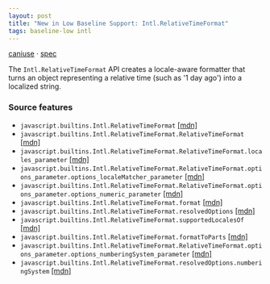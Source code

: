 ```yaml
---
layout: post
title: "New in Low Baseline Support: Intl.RelativeTimeFormat"
tags: baseline-low intl
---
```


[caniuse](https://caniuse.com/?search=intl-relative-time-format) · [spec](https://tc39.es/ecma402/#relativetimeformat-objects)

The `Intl.RelativeTimeFormat` API creates a locale-aware formatter that turns an object representing a relative time (such as '1 day ago') into a localized string.

### Source features

- ``javascript.builtins.Intl.RelativeTimeFormat`` [[mdn]](https://developer.mozilla.org/en-US/search?q=javascript.builtins.Intl.RelativeTimeFormat)
- ``javascript.builtins.Intl.RelativeTimeFormat.RelativeTimeFormat`` [[mdn]](https://developer.mozilla.org/en-US/search?q=javascript.builtins.Intl.RelativeTimeFormat.RelativeTimeFormat)
- ``javascript.builtins.Intl.RelativeTimeFormat.RelativeTimeFormat.locales_parameter`` [[mdn]](https://developer.mozilla.org/en-US/search?q=javascript.builtins.Intl.RelativeTimeFormat.RelativeTimeFormat.locales_parameter)
- ``javascript.builtins.Intl.RelativeTimeFormat.RelativeTimeFormat.options_parameter.options_localeMatcher_parameter`` [[mdn]](https://developer.mozilla.org/en-US/search?q=javascript.builtins.Intl.RelativeTimeFormat.RelativeTimeFormat.options_parameter.options_localeMatcher_parameter)
- ``javascript.builtins.Intl.RelativeTimeFormat.RelativeTimeFormat.options_parameter.options_numeric_parameter`` [[mdn]](https://developer.mozilla.org/en-US/search?q=javascript.builtins.Intl.RelativeTimeFormat.RelativeTimeFormat.options_parameter.options_numeric_parameter)
- ``javascript.builtins.Intl.RelativeTimeFormat.format`` [[mdn]](https://developer.mozilla.org/en-US/search?q=javascript.builtins.Intl.RelativeTimeFormat.format)
- ``javascript.builtins.Intl.RelativeTimeFormat.resolvedOptions`` [[mdn]](https://developer.mozilla.org/en-US/search?q=javascript.builtins.Intl.RelativeTimeFormat.resolvedOptions)
- ``javascript.builtins.Intl.RelativeTimeFormat.supportedLocalesOf`` [[mdn]](https://developer.mozilla.org/en-US/search?q=javascript.builtins.Intl.RelativeTimeFormat.supportedLocalesOf)
- ``javascript.builtins.Intl.RelativeTimeFormat.formatToParts`` [[mdn]](https://developer.mozilla.org/en-US/search?q=javascript.builtins.Intl.RelativeTimeFormat.formatToParts)
- ``javascript.builtins.Intl.RelativeTimeFormat.RelativeTimeFormat.options_parameter.options_numberingSystem_parameter`` [[mdn]](https://developer.mozilla.org/en-US/search?q=javascript.builtins.Intl.RelativeTimeFormat.RelativeTimeFormat.options_parameter.options_numberingSystem_parameter)
- ``javascript.builtins.Intl.RelativeTimeFormat.resolvedOptions.numberingSystem`` [[mdn]](https://developer.mozilla.org/en-US/search?q=javascript.builtins.Intl.RelativeTimeFormat.resolvedOptions.numberingSystem)
